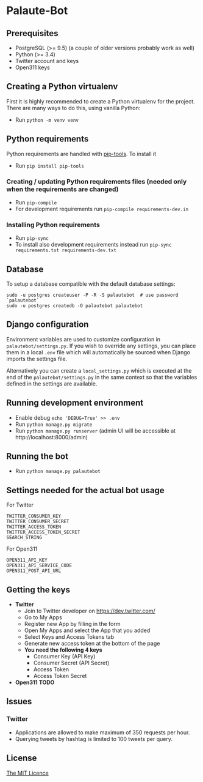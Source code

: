 # Palaute-Bot

## Prerequisites

* PostgreSQL (>= 9.5) (a couple of older versions probably work as well)
* Python (>= 3.4)
* Twitter account and keys
* Open311 keys

## Creating a Python virtualenv

First it is highly recommended to create a Python virtualenv for the project. There are many ways to do this, using vanilla Python:

* Run `python -m venv venv`

## Python requirements

Python requirements are handled with [pip-tools](https://github.com/jazzband/pip-tools). To install it

* Run `pip install pip-tools`

### Creating / updating Python requirements files (needed only when the requirements are changed)

* Run `pip-compile`
* For development requirements run `pip-compile requirements-dev.in`

### Installing Python requirements

* Run `pip-sync`
* To install also development requirements instead run `pip-sync requirements.txt requirements-dev.txt`

## Database

To setup a database compatible with the default database settings:

    sudo -u postgres createuser -P -R -S palautebot  # use password `palautebot`
    sudo -u postgres createdb -O palautebot palautebot

## Django configuration

Environment variables are used to customize configuration in `palautebot/settings.py`. If you wish to override any
settings, you can place them in a local `.env` file which will automatically be sourced when Django imports
the settings file.

Alternatively you can create a `local_settings.py` which is executed at the end of the `palautebot/settings.py` in the
same context so that the variables defined in the settings are available.

## Running development environment

* Enable debug `echo 'DEBUG=True' >> .env`
* Run `python manage.py migrate`
* Run `python manage.py runserver` (admin UI will be accessible at http://localhost:8000/admin)

## Running the bot

* Run `python manage.py palautebot`

## Settings needed for the actual bot usage

For Twitter

    TWITTER_CONSUMER_KEY
    TWITTER_CONSUMER_SECRET
    TWITTER_ACCESS_TOKEN
    TWITTER_ACCESS_TOKEN_SECRET
    SEARCH_STRING

For Open311

    OPEN311_API_KEY
    OPEN311_API_SERVICE_CODE
    OPEN311_POST_API_URL

## Getting the keys
  - **Twitter**
    - Join to Twitter developer on https://dev.twitter.com/
    - Go to My Apps
    - Register new App by filling in the form
    - Open My Apps and select the App that you added
    - Select Keys and Access Tokens tab
    - Generate new access token at the bottom of the page
    - **You need the following 4 keys**
      - Consumer Key (API Key)
      - Consumer Secret (API Secret)
      - Access Token
      - Access Token Secret
  - **Open311** **TODO**

## Issues

### Twitter
  - Applications are allowed to make maximum of 350 requests per hour.
  - Querying tweets by hashtag is limited to 100 tweets per query.

## License

[The MIT Licence](https://opensource.org/licenses/MIT)
